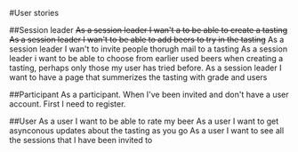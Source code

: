 #User stories


##Session leader
~~As a session leader I wan't a to be able to create a tasting~~
~~As a session leader I wan't to be able to add beers to try in the tasting~~
As a session leader I wan't to invite people thorugh mail to a tasting
As a session leader i want to be able to choose from earlier used beers when creating a tasting, perhaps only those my user has tried before.
As a session leader I want to have a page that summerizes the tasting with grade and users

##Participant
As a participant. When I've been invited and don't have a user account. First I need to register.


##User
As a user I want to be able to rate my beer
As a user I want to get asynconous updates about the tasting as you go
As a user I want to see all the sessions that I have been invited to